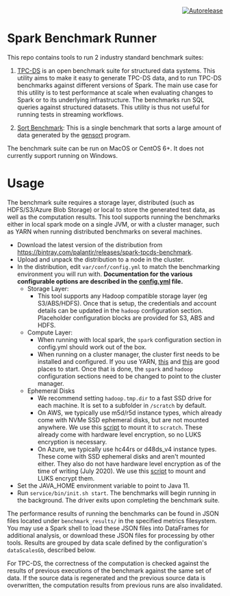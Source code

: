 

<p align="right">
<a href="https://autorelease.general.dmz.palantir.tech/palantir/spark-tpcds-benchmark"><img src="https://img.shields.io/badge/Perform%20an-Autorelease-success.svg" alt="Autorelease"></a>
</p>

Spark Benchmark Runner
======================

This repo contains tools to run 2 industry standard benchmark suites:

1. [TPC-DS](http://www.tpc.org/tpcds/) is an open benchmark suite for structured data systems. This utility aims to make it easy to generate TPC-DS data, and to run TPC-DS benchmarks against different versions of Spark. The main use case for this utility is to test performance at scale when evaluating changes to Spark or to its underlying infrastructure. The benchmarks run SQL queries against structured datasets. This utility is thus not useful for running tests in streaming workflows.

2. [Sort Benchmark](http://sortbenchmark.org/): This is a single benchmark that sorts a large amount of data generated by the [gensort](http://www.ordinal.com/gensort.html) program.

The benchmark suite can be run on MacOS or CentOS 6+. It does not currently support running on Windows.

# Usage

The benchmark suite requires a storage layer, distributed (such as HDFS/S3/Azure Blob Storage) or local to store the generated test data, as well as the computation results. This tool supports running the benchmarks either in local spark mode on a single JVM, or with a cluster manager, such as YARN when running distributed benchmarks on several machines.

 - Download the latest version of the distribution from https://bintray.com/palantir/releases/spark-tpcds-benchmark.
 - Upload and unpack the distribution to a node in the cluster.
 - In the distribution, edit `var/conf/config.yml` to match the benchmarking environment you will run with. **Documentation for the various configurable options are described in the [config.yml](https://github.com/palantir/spark-tpcds-benchmark/blob/develop/spark-tpcds-benchmark-runner/var/conf/config.yml) file.**
	- Storage Layer:
		- This tool supports any Hadoop compatible storage layer (eg S3/ABS/HDFS). Once that is setup, the credentials and account details can be updated in the `hadoop` configuration section. Placeholder configuration blocks are provided for S3, ABS and HDFS.
	- Compute Layer:
		 - When running with local spark, the `spark` configuration section in config.yml should work out of the box.
		 - When running on a cluster manager, the cluster first needs to be installed and configured. If you use YARN, [this](https://hadoop.apache.org/docs/current/hadoop-yarn/hadoop-yarn-site/YARN.html#:~:text=core%2Ddefault.xml-,Apache%20Hadoop%20YARN,or%20a%20DAG%20of%20jobs.) and [this](http://spark.apache.org/docs/latest/running-on-yarn.html) are good places to start. Once that is done, the `spark` and `hadoop` configuration sections need to be changed to point to the cluster manager.
	 - Ephemeral Disks
		 - We recommend setting `hadoop.tmp.dir` to a fast SSD drive for each machine. It is set to a subfolder in `/scratch` by default.
		 - On AWS, we typically use m5d/r5d instance types, which already come with  NVMe SSD ephemeral disks, but are not mounted anywhere. We use this [script](https://github.com/palantir/spark-tpcds-benchmark/blob/develop/scripts/aws_mount_ephemeral_disk.sh) to mount it to `scratch`. These already come with hardware level encryption, so no LUKS encryption is necessary.
		 - On Azure, we typically use hc44rs or d48ds_v4 instance types. These come with SSD ephemeral disks and aren't mounted either. They also do not have hardware level encryption as of the time of writing (July 2020). We use this [script](https://github.com/palantir/spark-tpcds-benchmark/blob/develop/scripts/azure_mount_and_encrypt_ephemeral_disk.sh) to mount and LUKS encrypt them.
 - Set the JAVA_HOME environment variable to point to Java 11.
 - Run `service/bin/init.sh start`. The benchmarks will begin running in the background. The driver exits upon
   completing the benchmark suite.

The performance results of running the benchmarks can be found in JSON files located under `benchmark_results/` in the specified metrics filesystem.
You may use a Spark shell to load these JSON files into DataFrames for additional analysis, or download these JSON files
for processing by other tools. Results are grouped by data scale defined by the configuration's `dataScalesGb`, described below.

For TPC-DS, the correctness of the computation is checked against the results of previous executions of the benchmark against the
same set of data. If the source data is regenerated and the previous source data is overwritten, the computation results
from previous runs are also invalidated.
